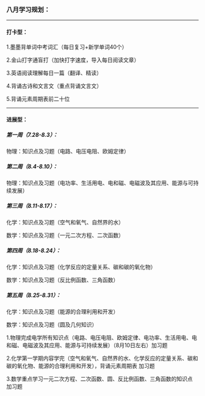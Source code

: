 ### 八月学习规划：

------

#### 打卡型：

 1.墨墨背单词中考词汇（每日复习+新学单词40个）

 2.金山打字通盲打（加快打字速度，导入每日阅读文章）

 3.英语阅读理解每日一篇（翻译、精读）

 4.背诵古诗和文言文（重点背诵文言文）

 5.背诵元素周期表前二十位

------

#### 进展型：

##### 第一周（7.28-8.3）：

物理：知识点及习题（电路、电压电阻、欧姆定律）

##### 第二周（8.4-8.10）：

物理：知识点及习题（电功率、生活用电、电和磁、电磁波及其应用、能源与可持续发展）

##### 第三周（8.11-8.17）：

化学：知识点及习题（空气和氧气、自然界的水）

数学：知识点及习题（一元二次方程、二次函数）

##### 第四周（8.18-8.24）：

化学：知识点及习题（化学反应的定量关系、碳和碳的氧化物）

数学：知识点及习题（反比例函数、三角函数）

##### 第五周（8.25-8.31）：

化学：知识点及习题（能源的合理利用和开发）

数学：知识点及习题（圆及几何知识）

 1.物理完成电学所有知识点（电路、电压电阻、欧姆定律、电功率、生活用电、电和磁、电磁波及其应用、能源与可持续发展）（8月10日左右）加习题

 2.化学第一学期内容学完（空气和氧气、自然界的水、化学反应的定量关系、碳和碳的氧化物、能源的合理利用和开发），背诵元素周期表 加习题

 3.数学重点学习一元二次方程、二次函数、圆、反比例函数、三角函数的知识点 加习题

